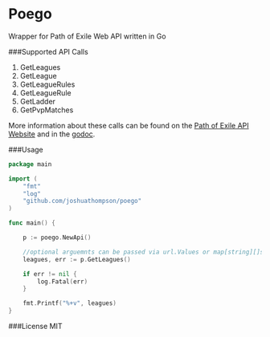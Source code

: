 # Poego
Wrapper for Path of Exile Web API written in Go

###Supported API Calls
1. GetLeagues
2. GetLeague
3. GetLeagueRules
4. GetLeagueRule
5. GetLadder
6. GetPvpMatches


More information about these calls can be found on the [Path of Exile API Website](https://www.pathofexile.com/developer/docs/api) and in the [godoc](http://godoc.org/github.com/JoshuaThompson/poego).

###Usage 
```go
package main

import (
	"fmt"
	"log"
	"github.com/joshuathompson/poego"
)

func main() {

	p := poego.NewApi()

	//optional arguemnts can be passed via url.Values or map[string][]string
	leagues, err := p.GetLeagues()

	if err != nil {
		log.Fatal(err)
	}

	fmt.Printf("%+v", leagues)
}

```

###License
MIT